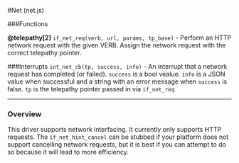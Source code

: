 #Net (net.js)

###Functions

**@telepathy[2]**
`if_net_req(verb, url, params, tp_base)` - Perform an HTTP network request with the given VERB. Assign the network request with the correct telepathy pointer.

###Interrupts
`int_net_cb(tp, success, info)` - An interrupt that a network request has completed (or failed). `success` is a bool vealue. `info` is a JSON value when successful and a string with an error message when `success` is false. `tp` is the telepathy pointer passed in via `if_net_req`

------

### Overview 

This driver supports network interfacing. It currently only supports HTTP requests. The `if_net_hint_cancel` can be stubbed if your platform does not support cancelling network requests, but it is best if you can attempt to do so because it will lead to more efficiency.
